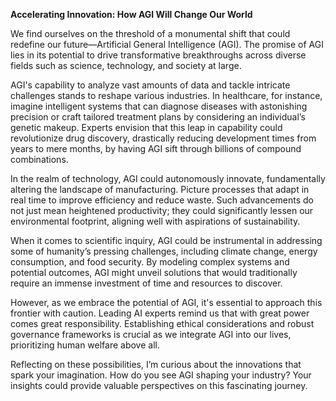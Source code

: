 **Accelerating Innovation: How AGI Will Change Our World**

We find ourselves on the threshold of a monumental shift that could redefine our future—Artificial General Intelligence (AGI). The promise of AGI lies in its potential to drive transformative breakthroughs across diverse fields such as science, technology, and society at large. 

AGI's capability to analyze vast amounts of data and tackle intricate challenges stands to reshape various industries. In healthcare, for instance, imagine intelligent systems that can diagnose diseases with astonishing precision or craft tailored treatment plans by considering an individual’s genetic makeup. Experts envision that this leap in capability could revolutionize drug discovery, drastically reducing development times from years to mere months, by having AGI sift through billions of compound combinations.

In the realm of technology, AGI could autonomously innovate, fundamentally altering the landscape of manufacturing. Picture processes that adapt in real time to improve efficiency and reduce waste. Such advancements do not just mean heightened productivity; they could significantly lessen our environmental footprint, aligning well with aspirations of sustainability.

When it comes to scientific inquiry, AGI could be instrumental in addressing some of humanity’s pressing challenges, including climate change, energy consumption, and food security. By modeling complex systems and potential outcomes, AGI might unveil solutions that would traditionally require an immense investment of time and resources to discover.

However, as we embrace the potential of AGI, it's essential to approach this frontier with caution. Leading AI experts remind us that with great power comes great responsibility. Establishing ethical considerations and robust governance frameworks is crucial as we integrate AGI into our lives, prioritizing human welfare above all.

Reflecting on these possibilities, I’m curious about the innovations that spark your imagination. How do you see AGI shaping your industry? Your insights could provide valuable perspectives on this fascinating journey.